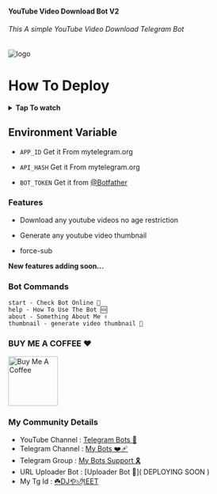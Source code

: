 #### YouTube Video Download Bot V2 
###### This A simple YouTube Video Download Telegram Bot


![logo](https://graph.org/file/754b7faa1308a13fc917f.jpg)


# How To Deploy

<b><details><summary>Tap To watch</summary>

### Heroku Video
<a href="https://youtu.be/ms_ApEgb0SA?feature=shared"><img alt="how to create" src="https://img.shields.io/badge/-YouTube-red?style=for-the-badge&logo=youtube&logoColor=white"/></a> 

### Render Video
<a href="https://youtu.be/A4l6LSPi-lM?feature=shared"><img alt="how to create" src="https://img.shields.io/badge/-YouTube-red?style=for-the-badge&logo=youtube&logoColor=white"/></a>

</b>
</details>

## Environment Variable

* `APP_ID` Get it From mytelegram.org

* `API_HASH` Get it From mytelegram.org

* `BOT_TOKEN` Get it from [@Botfather](https://t.me/botfather)


### Features

- Download any youtube videos no age restriction 

- Generate any youtube video thumbnail

- force-sub 

**New features adding soon...**
### Bot Commands 
```
start - Check Bot Online 🔔
help - How To Use The Bot 🆘
about - Something About Me ✌️
thumbnail - generate video thumbnail 🌁

```

### BUY ME A COFFEE ❤️
<a href="https://www.buymeacoffee.com/djpreet3215" target="_blank"><img src="https://media0.giphy.com/media/v1.Y2lkPTc5MGI3NjExYWNqaWVrZHFqeHR1NnBsMjZyendubnBsbGR4eGVwNGFwZjB6Yng1ZSZlcD12MV9pbnRlcm5hbF9naWZfYnlfaWQmY3Q9cw/7kZE0z52Sd9zSESzDA/giphy.gif" alt="Buy Me A Coffee" style="height: 100 !important;width: 100 !important;" ></a>

### My Community Details


- YouTube Channel : [Telegram Bots 🤖](https://youtube.com/@NTBOT?feature=share)
- Telegram Channel : [My Bots ❤️‍🩹](https://t.me/PreetModzNetworkz/66)
- Telegram Group : [My Bots Support 🎗️](https://t.me/MrBot02)
- URL Uploader Bot : [Uploader Bot 🚀]( DEPLOYING SOON )
- My Tg Id : [☘️DJや๖ۣۜℜEET](https://t.me/djpreetxbot)
